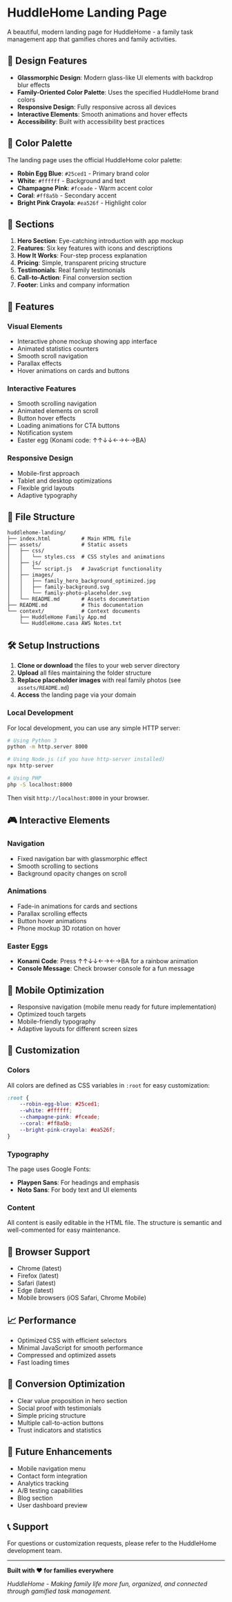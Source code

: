# HuddleHome Landing Page

A beautiful, modern landing page for HuddleHome - a family task management app that gamifies chores and family activities.

## 🎨 Design Features

- **Glassmorphic Design**: Modern glass-like UI elements with backdrop blur effects
- **Family-Oriented Color Palette**: Uses the specified HuddleHome brand colors
- **Responsive Design**: Fully responsive across all devices
- **Interactive Elements**: Smooth animations and hover effects
- **Accessibility**: Built with accessibility best practices

## 🎯 Color Palette

The landing page uses the official HuddleHome color palette:

- **Robin Egg Blue**: `#25ced1` - Primary brand color
- **White**: `#ffffff` - Background and text
- **Champagne Pink**: `#fceade` - Warm accent color
- **Coral**: `#ff8a5b` - Secondary accent
- **Bright Pink Crayola**: `#ea526f` - Highlight color

## 📱 Sections

1. **Hero Section**: Eye-catching introduction with app mockup
2. **Features**: Six key features with icons and descriptions
3. **How It Works**: Four-step process explanation
4. **Pricing**: Simple, transparent pricing structure
5. **Testimonials**: Real family testimonials
6. **Call-to-Action**: Final conversion section
7. **Footer**: Links and company information

## 🚀 Features

### Visual Elements
- Interactive phone mockup showing app interface
- Animated statistics counters
- Smooth scroll navigation
- Parallax effects
- Hover animations on cards and buttons

### Interactive Features
- Smooth scrolling navigation
- Animated elements on scroll
- Button hover effects
- Loading animations for CTA buttons
- Notification system
- Easter egg (Konami code: ↑↑↓↓←→←→BA)

### Responsive Design
- Mobile-first approach
- Tablet and desktop optimizations
- Flexible grid layouts
- Adaptive typography

## 📁 File Structure

```
huddlehome-landing/
├── index.html          # Main HTML file
├── assets/             # Static assets
│   ├── css/
│   │   └── styles.css  # CSS styles and animations
│   ├── js/
│   │   └── script.js   # JavaScript functionality
│   ├── images/
│   │   ├── family_hero_background_optimized.jpg
│   │   ├── family-background.svg
│   │   └── family-photo-placeholder.svg
│   └── README.md       # Assets documentation
├── README.md           # This documentation
└── context/            # Context documents
    ├── HuddleHome Family App.md
    └── HuddleHome.casa AWS Notes.txt
```

## 🛠️ Setup Instructions

1. **Clone or download** the files to your web server directory
2. **Upload** all files maintaining the folder structure
3. **Replace placeholder images** with real family photos (see `assets/README.md`)
4. **Access** the landing page via your domain

### Local Development

For local development, you can use any simple HTTP server:

```bash
# Using Python 3
python -m http.server 8000

# Using Node.js (if you have http-server installed)
npx http-server

# Using PHP
php -S localhost:8000
```

Then visit `http://localhost:8000` in your browser.

## 🎮 Interactive Elements

### Navigation
- Fixed navigation bar with glassmorphic effect
- Smooth scrolling to sections
- Background opacity changes on scroll

### Animations
- Fade-in animations for cards and sections
- Parallax scrolling effects
- Button hover animations
- Phone mockup 3D rotation on hover

### Easter Eggs
- **Konami Code**: Press ↑↑↓↓←→←→BA for a rainbow animation
- **Console Message**: Check browser console for a fun message

## 📱 Mobile Optimization

- Responsive navigation (mobile menu ready for future implementation)
- Optimized touch targets
- Mobile-friendly typography
- Adaptive layouts for different screen sizes

## 🎨 Customization

### Colors
All colors are defined as CSS variables in `:root` for easy customization:

```css
:root {
    --robin-egg-blue: #25ced1;
    --white: #ffffff;
    --champagne-pink: #fceade;
    --coral: #ff8a5b;
    --bright-pink-crayola: #ea526f;
}
```

### Typography
The page uses Google Fonts:
- **Playpen Sans**: For headings and emphasis
- **Noto Sans**: For body text and UI elements

### Content
All content is easily editable in the HTML file. The structure is semantic and well-commented for easy maintenance.

## 🔧 Browser Support

- Chrome (latest)
- Firefox (latest)
- Safari (latest)
- Edge (latest)
- Mobile browsers (iOS Safari, Chrome Mobile)

## 📈 Performance

- Optimized CSS with efficient selectors
- Minimal JavaScript for smooth performance
- Compressed and optimized assets
- Fast loading times

## 🎯 Conversion Optimization

- Clear value proposition in hero section
- Social proof with testimonials
- Simple pricing structure
- Multiple call-to-action buttons
- Trust indicators and statistics

## 🔮 Future Enhancements

- Mobile navigation menu
- Contact form integration
- Analytics tracking
- A/B testing capabilities
- Blog section
- User dashboard preview

## 📞 Support

For questions or customization requests, please refer to the HuddleHome development team.

---

**Built with ❤️ for families everywhere**

*HuddleHome - Making family life more fun, organized, and connected through gamified task management.*

